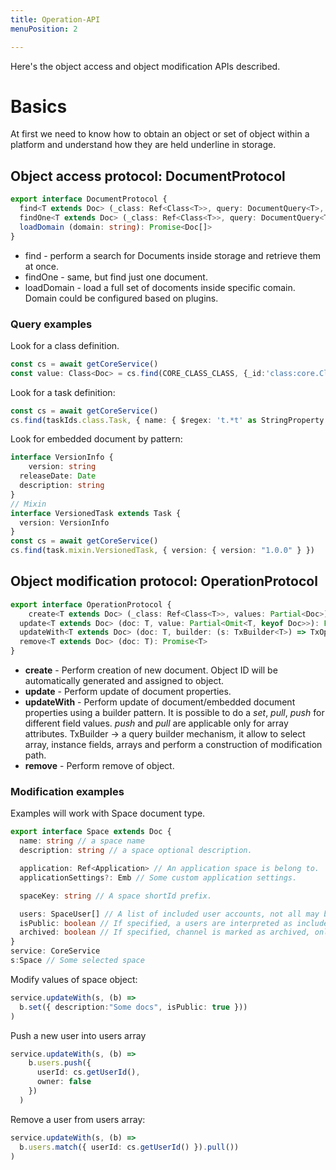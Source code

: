 ```yaml
---
title: Operation-API
menuPosition: 2

---
```


Here's the object access and object modification APIs described.



# Basics

At first we need to know how to obtain an object or set of object within a platform and understand how they are held underline in storage.



## Object access protocol: DocumentProtocol



```typescript
export interface DocumentProtocol {
  find<T extends Doc> (_class: Ref<Class<T>>, query: DocumentQuery<T>, options?: FindOptions<T>): Promise<T[]>
  findOne<T extends Doc> (_class: Ref<Class<T>>, query: DocumentQuery<T>): Promise<T | undefined>
  loadDomain (domain: string): Promise<Doc[]>
}
```

* find - perform a search for Documents inside storage and retrieve them at once.
* findOne - same, but find just one document.
* loadDomain - load a full set of docoments inside specific comain. Domain could be configured based on plugins.

### Query examples

Look for a class definition.

```typescript
const cs = await getCoreService()
const value: Class<Doc> = cs.find(CORE_CLASS_CLASS, {_id:'class:core.Class'}) // -> Will return instance of Class.
```

Look for a task definition:

```typescript
const cs = await getCoreService()
cs.find(taskIds.class.Task, { name: { $regex: 't.*t' as StringProperty } })
```

Look for embedded document by pattern:

```typescript
interface VersionInfo {
	version: string
  releaseDate: Date
  description: string
}
// Mixin 
interface VersionedTask extends Task {
  version: VersionInfo
}
const cs = await getCoreService()
cs.find(task.mixin.VersionedTask, { version: { version: "1.0.0" } })
```





## Object modification protocol: OperationProtocol

```typescript
export interface OperationProtocol {
	create<T extends Doc> (_class: Ref<Class<T>>, values: Partial<Doc>): Promise<T>
  update<T extends Doc> (doc: T, value: Partial<Omit<T, keyof Doc>>): Promise<T>
  updateWith<T extends Doc> (doc: T, builder: (s: TxBuilder<T>) => TxOperation | TxOperation[]): Promise<T>
  remove<T extends Doc> (doc: T): Promise<T>
}
```

* **create** - Perform creation of new document. Object ID will be automatically generated and assigned to object.
* **update** - Perform update of document properties.
* **updateWith** - Perform update of document/embedded document properties using a builder pattern. 
  It is possible to do a *set*, *pull*, *push* for different field values. *push* and *pull* are applicable only for array attributes.
  TxBuilder -> a query builder mechanism, it allow to select array, instance fields, arrays and perform a construction of modification path.
* **remove** - Perform remove of object.

### Modification examples

Examples will work with Space document type.

```typescript
export interface Space extends Doc {
  name: string // a space name
  description: string // a space optional description.

  application: Ref<Application> // An application space is belong to.
  applicationSettings?: Emb // Some custom application settings.

  spaceKey: string // A space shortId prefix.

  users: SpaceUser[] // A list of included user accounts, not all may be active.
  isPublic: boolean // If specified, a users are interpreted as include list.
  archived: boolean // If specified, channel is marked as archived, only owner could archive space
}
service: CoreService
s:Space // Some selected space
```

Modify values of space object:

```typescript
service.updateWith(s, (b) =>
  b.set({ description:"Some docs", isPublic: true }))
)
```



Push a new user into users array

```typescript
service.updateWith(s, (b) =>
    b.users.push({
      userId: cs.getUserId(),
      owner: false
    })
  )
```

Remove a user from users array:

```typescript
service.updateWith(s, (b) =>
  b.users.match({ userId: cs.getUserId() }).pull())
)
```

